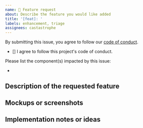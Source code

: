 ```yaml
---
name: 🦋 Feature request
about: Describe the feature you would like added
title: '[feat]: '
labels: enhancement, triage
assignees: castastrophe
---
```


<!-- Thanks for taking the time to fill out this feature request. Please be sure to review the [issue queue](/issues) first to prevent duplication. -->

By submitting this issue, you agree to follow our
[code of conduct](/blob/main/CODE_OF_CONDUCT.md).

-   [] I agree to follow this project's code of conduct.

Please list the component(s) impacted by this issue:

-

## Description of the requested feature

<!-- A brief description of the feature you would like added. -->

## Mockups or screenshots

<!-- You can attach images by clicking this area to highlight it and then dragging files in. -->

## Implementation notes or ideas
